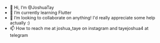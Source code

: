 - 👋 Hi, I’m @JoshuaTay
- 🌱 I’m currently learning Flutter
- 💞️ I’m looking to collaborate on anything! I'd really appreciate some help actually :)
- 📫 How to reach me at joshua_taye on instagram and tayejoshua4 at telegram

<!---
JoshuaTaye/JoshuaTaye is a ✨ special ✨ repository because its `README.md` (this file) appears on your GitHub profile.
You can click the Preview link to take a look at your changes.
--->
